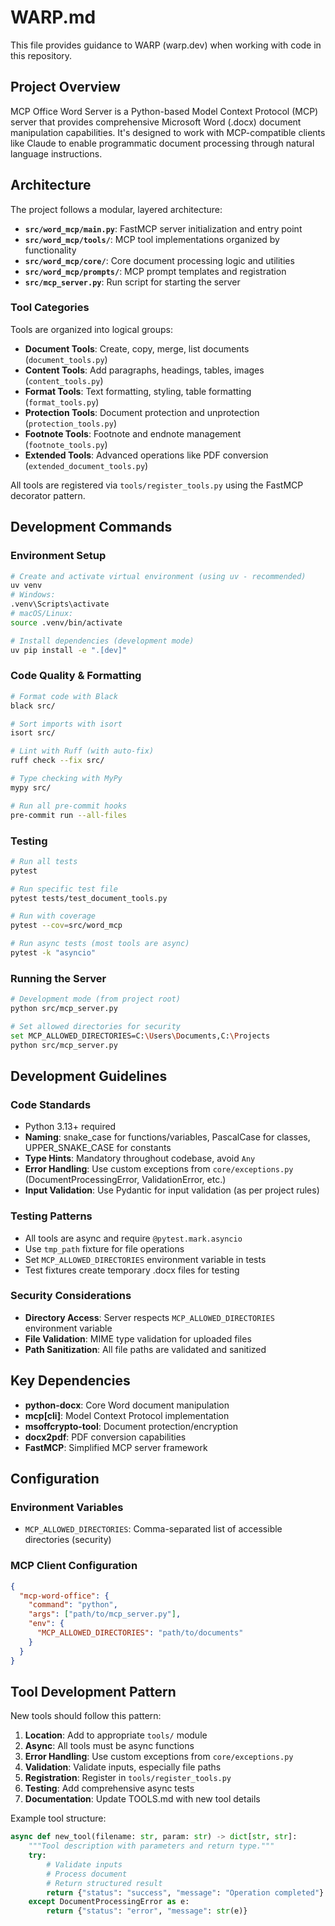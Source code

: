 # WARP.md

This file provides guidance to WARP (warp.dev) when working with code in this repository.

## Project Overview

MCP Office Word Server is a Python-based Model Context Protocol (MCP) server that provides comprehensive Microsoft Word (.docx) document manipulation capabilities. It's designed to work with MCP-compatible clients like Claude to enable programmatic document processing through natural language instructions.

## Architecture

The project follows a modular, layered architecture:

- **`src/word_mcp/main.py`**: FastMCP server initialization and entry point
- **`src/word_mcp/tools/`**: MCP tool implementations organized by functionality
- **`src/word_mcp/core/`**: Core document processing logic and utilities  
- **`src/word_mcp/prompts/`**: MCP prompt templates and registration
- **`src/mcp_server.py`**: Run script for starting the server

### Tool Categories

Tools are organized into logical groups:
- **Document Tools**: Create, copy, merge, list documents (`document_tools.py`)
- **Content Tools**: Add paragraphs, headings, tables, images (`content_tools.py`) 
- **Format Tools**: Text formatting, styling, table formatting (`format_tools.py`)
- **Protection Tools**: Document protection and unprotection (`protection_tools.py`)
- **Footnote Tools**: Footnote and endnote management (`footnote_tools.py`)
- **Extended Tools**: Advanced operations like PDF conversion (`extended_document_tools.py`)

All tools are registered via `tools/register_tools.py` using the FastMCP decorator pattern.

## Development Commands

### Environment Setup
```bash
# Create and activate virtual environment (using uv - recommended)
uv venv
# Windows:
.venv\Scripts\activate
# macOS/Linux:
source .venv/bin/activate

# Install dependencies (development mode)
uv pip install -e ".[dev]"
```

### Code Quality & Formatting
```bash
# Format code with Black
black src/

# Sort imports with isort
isort src/

# Lint with Ruff (with auto-fix)
ruff check --fix src/

# Type checking with MyPy
mypy src/

# Run all pre-commit hooks
pre-commit run --all-files
```

### Testing
```bash
# Run all tests
pytest

# Run specific test file
pytest tests/test_document_tools.py

# Run with coverage
pytest --cov=src/word_mcp

# Run async tests (most tools are async)
pytest -k "asyncio"
```

### Running the Server
```bash
# Development mode (from project root)
python src/mcp_server.py

# Set allowed directories for security
set MCP_ALLOWED_DIRECTORIES=C:\Users\Documents,C:\Projects
python src/mcp_server.py
```

## Development Guidelines

### Code Standards
- Python 3.13+ required
- **Naming**: snake_case for functions/variables, PascalCase for classes, UPPER_SNAKE_CASE for constants
- **Type Hints**: Mandatory throughout codebase, avoid `Any`
- **Error Handling**: Use custom exceptions from `core/exceptions.py` (DocumentProcessingError, ValidationError, etc.)
- **Input Validation**: Use Pydantic for input validation (as per project rules)

### Testing Patterns
- All tools are async and require `@pytest.mark.asyncio`
- Use `tmp_path` fixture for file operations
- Set `MCP_ALLOWED_DIRECTORIES` environment variable in tests
- Test fixtures create temporary .docx files for testing

### Security Considerations
- **Directory Access**: Server respects `MCP_ALLOWED_DIRECTORIES` environment variable
- **File Validation**: MIME type validation for uploaded files
- **Path Sanitization**: All file paths are validated and sanitized

## Key Dependencies

- **python-docx**: Core Word document manipulation
- **mcp[cli]**: Model Context Protocol implementation  
- **msoffcrypto-tool**: Document protection/encryption
- **docx2pdf**: PDF conversion capabilities
- **FastMCP**: Simplified MCP server framework

## Configuration

### Environment Variables
- `MCP_ALLOWED_DIRECTORIES`: Comma-separated list of accessible directories (security)

### MCP Client Configuration
```json
{
  "mcp-word-office": {
    "command": "python",
    "args": ["path/to/mcp_server.py"],
    "env": {
      "MCP_ALLOWED_DIRECTORIES": "path/to/documents"
    }
  }
}
```

## Tool Development Pattern

New tools should follow this pattern:

1. **Location**: Add to appropriate `tools/` module
2. **Async**: All tools must be async functions
3. **Error Handling**: Use custom exceptions from `core/exceptions.py`
4. **Validation**: Validate inputs, especially file paths
5. **Registration**: Register in `tools/register_tools.py`
6. **Testing**: Add comprehensive async tests
7. **Documentation**: Update TOOLS.md with new tool details

Example tool structure:
```python
async def new_tool(filename: str, param: str) -> dict[str, str]:
    """Tool description with parameters and return type."""
    try:
        # Validate inputs
        # Process document
        # Return structured result
        return {"status": "success", "message": "Operation completed"}
    except DocumentProcessingError as e:
        return {"status": "error", "message": str(e)}
```
